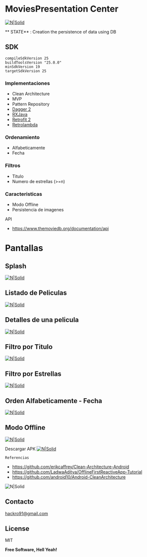 
# MoviesPresentation Center

[![N|Solid](https://s30.postimg.org/w74sqyyap/logo.png)](https://github.com/David-Hackro/MoviesPresentation-Central/raw/master/MoviesPresentation%20Center.apk)

** STATE** :   Creation the persistence of data using DB

## SDK ##
    compileSdkVersion 25
    buildToolsVersion "25.0.0"
    minSdkVersion 19
    targetSdkVersion 25
### Implementaciones ###
  - Clean Architecture
  - MVP
  - Pattern Repository
  - [Dagger 2](https://google.github.io/dagger/)
  - [RXJava](https://github.com/ReactiveX/RxJava)
  - [Retrofit 2](https://square.github.io/retrofit/)
  - [Retrolambda](https://github.com/orfjackal/retrolambda)


### Ordenamiento ###
- Alfabeticamente
- Fecha

### Filtros ###
- Titulo
- Numero de estrellas (>=n)

### Caracteristicas ###
-  Modo Offline
-  Persistencia de imagenes

API
- https://www.themoviedb.org/documentation/api

# Pantallas #
## Splash ##
[![N|Solid](http://i.imgur.com/s9LYT7A.gif)]()

## Listado de Peliculas ##
[![N|Solid](http://i.imgur.com/l0pwpw7.gif)]()

## Detalles de una pelicula ##
[![N|Solid](http://i.imgur.com/sqzqFRi.gif)]()

## Filtro por Titulo ##
[![N|Solid](http://i.imgur.com/Ph07ZXK.gif)]()

## Filtro por Estrellas ##
[![N|Solid](http://i.imgur.com/S23NF2J.gif)]()

## Orden Alfabeticamente - Fecha ##
[![N|Solid](http://i.imgur.com/fSRDqnG.gif)]()

## Modo Offline ##
[![N|Solid](http://i.imgur.com/sBlq8Zu.gif)]()

Descargar APK
[![N|Solid](https://s30.postimg.org/w74sqyyap/logo.png)](https://github.com/David-Hackro/MoviesPresentation-Central/raw/master/MoviesPresentation%20Center.apk)

    Referencias
 - https://github.com/erikcaffrey/Clean-Architecture-Android
 - https://github.com/LadwaAditya/OfflineFirstReactiveApp-Tutorial
 - https://github.com/android10/Android-CleanArchitecture

![N|Solid](http://cebronx.org/wp-content/uploads/2015/10/en-construccion_banner-608x227.jpg)


## Contacto ##
hackro91@gmail.com

License
----
MIT

**Free Software, Hell Yeah!**
